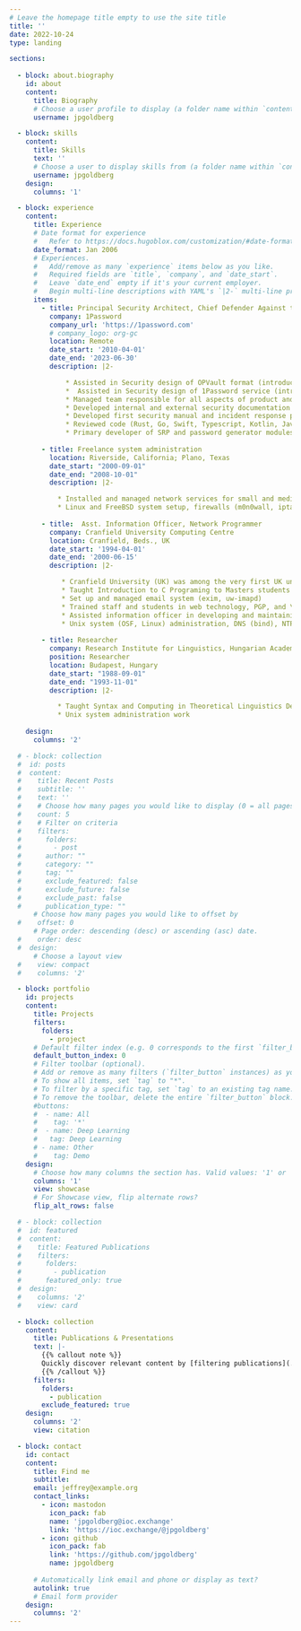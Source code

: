 ```yaml
---
# Leave the homepage title empty to use the site title
title: ''
date: 2022-10-24
type: landing

sections:
 
  - block: about.biography
    id: about
    content:
      title: Biography
      # Choose a user profile to display (a folder name within `content/authors/`)
      username: jpgoldberg

  - block: skills
    content:
      title: Skills
      text: ''
      # Choose a user to display skills from (a folder name within `content/authors/`)
      username: jpgoldberg
    design:
      columns: '1'

  - block: experience
    content:
      title: Experience
      # Date format for experience
      #   Refer to https://docs.hugoblox.com/customization/#date-format
      date_format: Jan 2006
      # Experiences.
      #   Add/remove as many `experience` items below as you like.
      #   Required fields are `title`, `company`, and `date_start`.
      #   Leave `date_end` empty if it's your current employer.
      #   Begin multi-line descriptions with YAML's `|2-` multi-line prefix.
      items:
        - title: Principal Security Architect, Chief Defender Against the Dark Arts, Support
          company: 1Password
          company_url: 'https://1password.com'
          # company_logo: org-gc
          location: Remote
          date_start: '2010-04-01'
          date_end: '2023-06-30'
          description: |2-

              * Assisted in Security design of OPVault format (introduced 2012)
              *  Assisted in Security design of 1Password service (introduced 2015)
              * Managed team responsible for all aspects of product and organization security (2013–2022)
              * Developed internal and external security documentation
              * Developed first security manual and incident response plan
              * Reviewed code (Rust, Go, Swift, Typescript, Kotlin, Java, Objective-C)
              * Primary developer of SRP and password generator modules 
        
        - title: Freelance system administration
          location: Riverside, California; Plano, Texas
          date_start: "2000-09-01"
          date_end: "2008-10-01"
          description: |2-

            * Installed and managed network services for small and medium sized enterprises
            * Linux and FreeBSD system setup, firewalls (m0n0wall, iptables), mail transport (exim, sendmail, UW imapd, spamassassin)
       
        - title:  Asst. Information Officer, Network Programmer
          company: Cranfield University Computing Centre
          location: Cranfield, Beds., UK
          date_start: '1994-04-01'
          date_end: '2000-06-15'
          description: |2-

             * Cranfield University (UK) was among the very first UK universities to enable staff and students to create personal web pages.
             * Taught Introduction to C Programing to Masters students in the Applied Mathematics and Computing Department (Autumn 1999)
             * Set up and managed email system (exim, uw-imapd)
             * Trained staff and students in web technology, PGP, and \LaTeX
             * Assisted information officer in developing and maintaining university website
             * Unix system (OSF, Linux) administration, DNS (bind), NTP, general scripting
  
        - title: Researcher
          company: Research Institute for Linguistics, Hungarian Academy of Science
          position: Researcher
          location: Budapest, Hungary
          date_start: "1988-09-01"
          date_end: "1993-11-01"
          description: |2-

            * Taught Syntax and Computing in Theoretical Linguistics Department
            * Unix system administration work
              
    design:
      columns: '2'

  # - block: collection
  #  id: posts
  #  content:
  #    title: Recent Posts
  #    subtitle: ''
  #    text: ''
  #    # Choose how many pages you would like to display (0 = all pages)
  #    count: 5
  #    # Filter on criteria
  #    filters:
  #      folders:
  #        - post
  #      author: ""
  #      category: ""
  #      tag: ""
  #      exclude_featured: false
  #      exclude_future: false
  #      exclude_past: false
  #      publication_type: ""
      # Choose how many pages you would like to offset by
  #    offset: 0
      # Page order: descending (desc) or ascending (asc) date.
  #    order: desc
  #  design:
      # Choose a layout view
  #    view: compact
  #    columns: '2'

  - block: portfolio
    id: projects
    content:
      title: Projects
      filters:
        folders:
          - project
      # Default filter index (e.g. 0 corresponds to the first `filter_button` instance below).
      default_button_index: 0
      # Filter toolbar (optional).
      # Add or remove as many filters (`filter_button` instances) as you like.
      # To show all items, set `tag` to "*".
      # To filter by a specific tag, set `tag` to an existing tag name.
      # To remove the toolbar, delete the entire `filter_button` block.
      #buttons:
      #  - name: All
      #    tag: '*'
      #  - name: Deep Learning
      #   tag: Deep Learning
      # - name: Other
      #    tag: Demo
    design:
      # Choose how many columns the section has. Valid values: '1' or '2'.
      columns: '1'
      view: showcase
      # For Showcase view, flip alternate rows?
      flip_alt_rows: false

  # - block: collection
  #  id: featured
  #  content:
  #    title: Featured Publications
  #    filters:
  #      folders:
  #        - publication
  #      featured_only: true
  #  design:
  #    columns: '2'
  #    view: card

  - block: collection
    content:
      title: Publications & Presentations
      text: |-
        {{% callout note %}}
        Quickly discover relevant content by [filtering publications](./publication/).
        {{% /callout %}}
      filters:
        folders:
          - publication
        exclude_featured: true
    design:
      columns: '2'
      view: citation

  - block: contact
    id: contact
    content:
      title: Find me
      subtitle:
      email: jeffrey@example.org
      contact_links:
        - icon: mastodon
          icon_pack: fab
          name: 'jpgoldberg@ioc.exchange'
          link: 'https://ioc.exchange/@jpgoldberg'
        - icon: github
          icon_pack: fab
          link: 'https://github.com/jpgoldberg'
          name: jpgoldberg
  
      # Automatically link email and phone or display as text?
      autolink: true
      # Email form provider
    design:
      columns: '2'
---
```


